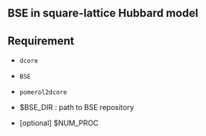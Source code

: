 BSE in square-lattice Hubbard model
-----------------------------------

## Requirement

- ``dcore``

- ``BSE``

- ``pomerol2dcore``

- $BSE_DIR : path to BSE repository

- [optional] $NUM_PROC
